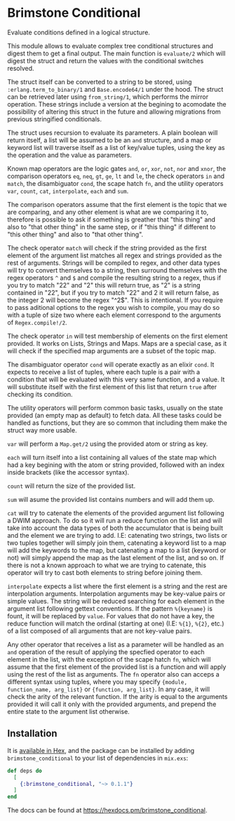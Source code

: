 # Brimstone Conditional
  <!-- INTRODUCTION START -->
  Evaluate conditions defined in a logical structure.

  This module allows to evaluate complex tree conditional structures and digest
  them to get a final output. The main function is `evaluate/2` which will
  digest the struct and return the values with the conditional switches
  resolved.

  The struct itself can be converted to a string to be stored, using
  `:erlang.term_to_binary/1` and `Base.encode64/1` under the hood. The struct
  can be retrieved later using `from_string/1`, which performs the mirror
  operation. These strings include a version at the begining to acomodate the
  possibility of altering this struct in the future and allowing migrations
  from previous stringified conditionals.
  <!-- INTRODUCTION END -->
  <!-- USAGE START -->
  The struct uses recursion to evaluate its parameters. A
  plain boolean will return itself, a list will be assumed
  to be an `and` structure, and a map or keyword list will
  traverse itself as a list of key/value tuples, using the
  key as the operation and the value as parameters.

  Known map operators are the logic gates `and`, `or`, `xor`, `not`, `nor` and
  `xnor`, the comparison operators `eq`, `neq`, `gt`, `ge`, `lt` and `le`, the
  check operators `in` and `match`, the disambiguator `cond`, the scape hatch
  `fn`, and the utility operators `var`, `count`, `cat`, `interpolate`, `each`
  and `sum`.

  The comparison operators assume that the first element is the topic that we
  are comparing, and any other element is what are we comparing it to,
  therefore is possible to ask if something is greather that "this thing" and
  also to "that other thing" in the same step, or if "this thing" if different
  to "this other thing" and also to "that other thing".

  The check operator `match` will check if the string provided as the first
  element of the argument list matches all regex and strings provided as the
  rest of arguments. Strings will be compiled to regex, and other data types
  will try to convert themselves to a string, then surround themselves with the
  regex operators `^` and `$` and compile the resulting string to a regex, thus
  if you try to match "22" and "2" this will return true, as "2" is a string
  contained in "22", but if you try to match "22" and 2 it will return false,
  as the integer 2 will become the regex "^2$". This is intentional. If you
  require to pass aditional options to the regex you wish to compile, you may
  do so with a tuple of size two where each element correspond to the arguments
  of `Regex.compile!/2`.

  The check operator `in` will test membership of elements on the first element
  provided. It works on Lists, Strings and Maps. Maps are a special case, as it
  will check if the specified map arguments are a subset of the topic map.

  The disambiguator operator `cond` will operate exactly as an elixir `cond`.
  It expects to receive a list of tuples, where each tuple is a pair with a
  condition that will be evaluated with this very same function, and a value.
  It will substitute itself with the first element of this list that return
  `true` after checking its condition.

  The utility operators will perform common basic tasks, usually on the state
  provided (an empty map as default) to fetch data. All these tasks could be
  handled as functions, but they are so common that including them make the
  struct way more usable.

  `var` will perform a `Map.get/2` using the provided atom or string as key.

  `each` will turn itself into a list containing all values of the state map
  which had a key begining with the atom or string provided, followed with an
  index inside brackets (like the accessor syntax).

  `count` will return the size of the provided list.

  `sum` will asume the provided list contains numbers and will add them up.

  `cat` will try to catenate the elements of the provided argument list
  following a DWIM approach. To do so it will run a reduce function on the list
  and will take into account the data types of both the accumulator that is
  being built and the element we are trying to add. I.E: catenating two
  strings, two lists or two tuples together will simply join them, catenating a
  keyword list to a map will add the keywords to the map, but catenating a map
  to a list (keyword or not) will simply append the map as the last element of
  the list, and so on. If there is not a known approach to what we are trying
  to catenate, this operator will try to cast both elements to string before
  joining them.

  `interpolate` expects a list where the first element is a string and the rest
  are interpolation arguments. Interpolation arguments may be key-value pairs
  or simple values. The string will be reduced searching for each element in
  the argument list following gettext conventions. If the pattern `%{keyname}`
  is fount, it will be replaced by `value`. For values that do not have a key,
  the reduce function will match the ordinal (starting at one) (I.E: `%{1}`,
  `%{2}`, etc.) of a list composed of all arguments that are not key-value
  pairs.

  Any other operator that receives a list as a parameter will be handled as an
  `and` operation of the result of applying the specfied operator to each
  element in the list, with the exception of the scape hatch `fn`, which will
  assume that the first element of the provided list is a function and will
  apply using the rest of the list as arguments. The `fn` operator also can
  acceps a different syntax using tuples, where you may specify `{module,
  function_name, arg_list}` or `{function, arg_list}`. In any case, it will
  check the arity of the relevant function. If the arity is equal to the
  arguments provided it will call it only with the provided arguments, and
  prepend the entire state to the argument list otherwise.
  <!-- USAGE END -->

## Installation

It is [available in Hex](https://hexdocs.pm/brimstone_conditional), and the
package can be installed by adding `brimstone_conditional` to your list of
dependencies in `mix.exs`:

```elixir
def deps do
  [
    {:brimstone_conditional, "~> 0.1.1"}
  ]
end
```

The docs can be found at <https://hexdocs.pm/brimstone_conditional>.

